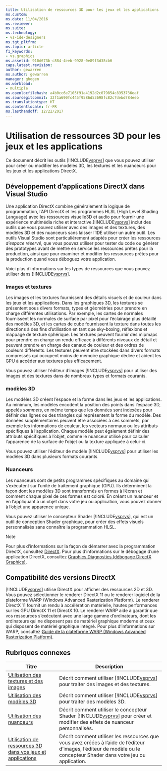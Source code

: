 ```yaml
---
title: Utilisation de ressources 3D pour les jeux et les applications | Microsoft Docs
ms.custom: 
ms.date: 11/04/2016
ms.reviewer: 
ms.suite: 
ms.technology:
- vs-ide-designers
ms.tgt_pltfrm: 
ms.topic: article
f1_keywords:
- vs.graphics
ms.assetid: 910d673b-c884-4eeb-9928-0e89f3d38cb6
caps.latest.revision: 
author: gewarren
ms.author: gewarren
manager: ghogen
ms.workload:
- multiple
ms.openlocfilehash: a4b0cc6e7105f91a4192d2c079854c8953736eaf
ms.sourcegitcommit: 32f1a690fc445f9586d53698fc82c7debd784eeb
ms.translationtype: HT
ms.contentlocale: fr-FR
ms.lasthandoff: 12/22/2017
---
```

# <a name="working-with-3-d-assets-for-games-and-apps"></a>Utilisation de ressources 3D pour les jeux et les applications
Ce document décrit les outils [!INCLUDE[vsprvs](../code-quality/includes/vsprvs_md.md)] que vous pouvez utiliser pour créer ou modifier les modèles 3D, les textures et les nuanceurs pour les jeux et les applications DirectX.  
  
## <a name="directx-app-development-in-visual-studio"></a>Développement d’applications DirectX dans Visual Studio  
 Une application DirectX combine généralement la logique de programmation, l’API DirectX et les programmes HLSL (High Level Shading Language) avec les ressources visuelle3D et audio pour fournir une expérience multimédia riche et interactive.[!INCLUDE[vsprvs](../code-quality/includes/vsprvs_md.md)] inclut des outils que vous pouvez utiliser avec des images et des textures, des modèles 3D et des nuanceurs sans laisser l’IDE utiliser un autre outil. Les outils Visual Studio sont particulièrement adaptés pour créer les ressources *d’espace réservé*, que vous pouvez utiliser pour tester du code ou générer des prototypes avant de mettre en service les ressources prêtes pour la production, ainsi que pour examiner et modifier les ressources prêtes pour la production quand vous déboguez votre application.  
  
 Voici plus d’informations sur les types de ressources que vous pouvez utiliser dans [!INCLUDE[vsprvs](../code-quality/includes/vsprvs_md.md)].  
  
### <a name="images-and-textures"></a>Images et textures  
 Les images et les textures fournissent des détails visuels et de couleur dans les jeux et les applications. Dans les graphiques 3D, les textures se présentent sous divers formats, types et géométries pour prendre en charge différentes utilisations. Par exemple, les cartes de normales fournissent les normales de surface par pixel pour l’éclairage plus détaillé des modèles 3D, et les cartes de cube fournissent la texture dans toutes les directions à des fins d’utilisation en tant que sky-boxing, réflexions et mappage de texture sphérique. Les textures peuvent fournir des mipmaps pour prendre en charge un rendu efficace à différents niveaux de détail et peuvent prendre en charge des canaux de couleur et des ordres de couleurs différents. Les textures peuvent être stockées dans divers formats compressés qui occupent moins de mémoire graphique dédiée et aident les GPU à accéder aux textures plus efficacement.  
  
 Vous pouvez utiliser l’éditeur d’images [!INCLUDE[vsprvs](../code-quality/includes/vsprvs_md.md)] pour utiliser des images et des textures dans de nombreux types et formats courants.  
  
### <a name="3-d-models"></a>modèles 3D  
 Les modèles 3D créent l’espace et la forme dans les jeux et les applications. Au minimum, les modèles encodent la position des points dans l’espace 3D, appelés *sommets*, en même temps que les données sont indexées pour définir des lignes ou des triangles qui représentent la forme du modèle. Des données supplémentaires peuvent être associées à ces sommets, par exemple les informations de couleur, les vecteurs normaux ou les attributs spécifiques à l’application. Chaque modèle peut également définir des attributs spécifiques à l’objet, comme le nuanceur utilisé pour calculer l’apparence de la surface de l’objet ou la texture appliquée à celui-ci.  
  
 Vous pouvez utiliser l’éditeur de modèle [!INCLUDE[vsprvs](../code-quality/includes/vsprvs_md.md)] pour utiliser les modèles 3D dans plusieurs formats courants.  
  
### <a name="shaders"></a>Nuanceurs  
 Les nuanceurs sont de petits programmes spécifiques au domaine qui s’exécutent sur l’unité de traitement graphique (GPU). Ils déterminent la façon dont les modèles 3D sont transformés en formes à l’écran et comment chaque pixel de ces formes est coloré. En créant un nuanceur et en l’appliquant à un objet dans votre jeu ou application, vous pouvez donner à l’objet une apparence unique.  
  
 Vous pouvez utiliser le concepteur Shader [!INCLUDE[vsprvs](../code-quality/includes/vsprvs_md.md)], qui est un outil de conception Shader graphique, pour créer des effets visuels personnalisés sans connaître la programmation HLSL.  
  
> [!NOTE]
>  Pour plus d’informations sur la façon de démarrer avec la programmation DirectX, consultez [DirectX](http://go.microsoft.com/fwlink/p/?LinkId=224633). Pour plus d’informations sur le débogage d’une application DirectX, consultez [Graphics Diagnostics (débogage DirectX Graphics)](../debugger/visual-studio-graphics-diagnostics.md).  
  
## <a name="directx-version-compatibility"></a>Compatibilité des versions DirectX  
 [!INCLUDE[vsprvs](../code-quality/includes/vsprvs_md.md)] utilise DirectX pour afficher des ressources 2D et 3D. Vous pouvez sélectionner le renderer DirectX 11 ou le renderer logiciel de la plateforme WARP (Windows Advanced Rasterization Platform). Le renderer DirectX 11 fournit un rendu à accélération matérielle, hautes performances sur les GPU DirectX 11 et DirectX 10. Le renderer WARP aide à garantir que vos ressources s’exécutent avec une large gamme d’ordinateurs, dont les ordinateurs qui ne disposent pas de matériel graphique moderne et ceux qui disposent de matériel graphique intégré. Pour plus d’informations sur WARP, consultez [Guide de la plateforme WARP (Windows Advanced Rasterization Platform)](http://go.microsoft.com/fwlink/p/?LinkId=224634).  
  
## <a name="related-topics"></a>Rubriques connexes  
  
|Titre|Description|  
|-----------|-----------------|  
|[Utilisation des textures et des images](../designers/working-with-textures-and-images.md)|Décrit comment utiliser [!INCLUDE[vsprvs](../code-quality/includes/vsprvs_md.md)] pour traiter des images et des textures.|  
|[Utilisation des modèles 3D](../designers/working-with-3-d-models.md)|Décrit comment utiliser [!INCLUDE[vsprvs](../code-quality/includes/vsprvs_md.md)] pour traiter des modèles 3D.|  
|[Utilisation des nuanceurs](../designers/working-with-shaders.md)|Décrit comment utiliser le concepteur Shader [!INCLUDE[vsprvs](../code-quality/includes/vsprvs_md.md)] pour créer et modifier des effets de nuanceur personnalisés.|  
|[Utilisation de ressources 3D dans vos jeux et applications](../designers/using-3-d-assets-in-your-game-or-app.md)|Décrit comment utiliser les ressources que vous avez créées à l’aide de l’éditeur d’images, l’éditeur de modèle ou le concepteur Shader dans votre jeu ou application.|